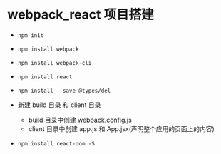 # webpack_react 项目搭建

* `npm init`

* `npm install webpack`

* `npm install webpack-cli`

* `npm install react`

* `npm install --save @types/del`

* 新建 build 目录 和 client 目录
  * build 目录中创建 webpack.config.js
  * client 目录中创建 app.js 和 App.jsx(声明整个应用的页面上的内容)

* `npm install react-dom -S`
